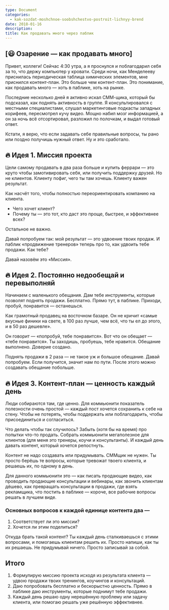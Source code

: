```yaml
---
type: Document
categories:
  - kak-sozdat-moshchnoe-soobshchestvo-postroit-lichnyy-brend
date: 2018-01-16
description: 
title: Как продавать много через паблик
---
```


## [😃 Озарение — как продавать много]

Привет, коллеги! Сейчас 4:30 утра, а я проснулся и поблагодарил себя за то, что держу компьютер у кровати. Среди ночи, как Менделееву приснилась периодическая таблица химических элементов, мне приснился контент-план. Это больше чем контент-план. Это понимание, как продавать много — хоть в паблике, хоть на рынке.

Последние несколько дней я активно искал СММ-щика, который бы подсказал, как поднять активность в группе. Я консультировался с местными специалистами, слушал маркетинговые подкасты западных корифеев, пересмотрел кучу видео. Мощно набил мозг информацией, а он за ночь всё отсортировал, разложил по полочкам, и выдал готовый ответ.

Кстати, я верю, что если задавать себе правильные вопросы, ты рано или поздно получишь нужный ответ. Ну и это сработало.

## 🔥 Идея 1. Миссия проекта

Цели самому продавать в два раза больше и купить феррари — это круто чтобы замотивировать себя, или получить поддержку друзей. Но не клиентов. Клиенту пофиг, чего ты там хочешь. Клиенту важен результат.

Как насчёт того, чтобы полностью переориентировать компанию на клиента.

- Чего хочет клиент?
- Почему ты — это тот, кто даст это проще, быстрее, и эффективнее всех?

Остальное не важно.

Давай попробуем так: мой результат — это удвоение твоих продаж. И паблик «продвижение тренеров» теперь про то, как удвоить тебе продажи. Как тебе?

Давай назовём это «Миссия».

## 🔥 Идея 2. Постоянно недообещай и перевыполняй

Начинаем с маленького обещания. Дам тебе инструменты, которые позволят поднять продажи. Бесплатно. Прямо тут, в паблике. Приходи, пробуй, понравится — останешься.

Как грамотный продавец на восточном базаре. Он не кричит «самые вкусные финики на свете, в 100 раз лучше, чем всё, что ты ел до этого, и в 50 раз дешевле».

Он говорит — «попробуй, тебе понравится». Вот что он обещает — «тебе понравится». Ты заходишь, пробуешь, тебе нравится. Обещание выполнено. Доверие создано.

Поднять продажи в 2 раза — не такое уж и большое обещание. Давай попробуем. Если получится, значит нам по пути. После этого можно создавать обещание побольше.

## 🔥 Идея 3. Контент-план — ценность каждый день

Люди собираются там, где ценно. Для коммьюнити показатель полезности очень простой — каждый пост хочется сохранить к себе на стену. Чтобы не потерять, чтобы поддержать или поблагодарить, чтобы присоединиться и согласиться.

Что делать чтобы так случилось? Забыть (хотя бы на время) про попытки что-то продать. Собрать коммьюнити мегаполезное для клиентов (для меня это тренеры, коучи и консультанты). И каждый день давать контент, который хочется репостнуть.

Контент не надо создавать или придумывать. СММщик не нужен. Ты просто берёшь те вопросы, которые тревожат твоего клиента, и решаешь их, по одному в день.

Для данного коммьюнити это — как писать продающие видео, как проводить продающие консультации и вебинары, как звонить клиентам дёшево, как превращать консультации в продажи, где взять рекламщика, что постить в паблике — короче, все рабочие вопросы решать в лучшем виде.

### Основных вопросов к каждой единице контента два — 

1. Соответствует ли это миссии?
2. Хочется ли этим поделиться?

Откуда брать такой контент? Ты каждый день сталкиваешься с этими вопросами, и помогаешь клиентам решить их. Просто напиши, как ты их решаешь. Не придумывай ничего. Просто записывай за собой.

## Итого

1. Формулирую миссию проекта исходя из результата клиента — удвою продажи твоих тренингов, коучингов и консультаций.
2. Даю попробовать бесплатно и бескорыстно ценность. Прямо в паблике даю инструменты, которые поднимут тебе продажи.
3. Каждый день решаю одну нерешённую проблему или задачу клиента, или помогаю решать уже решённую эффективнее.
